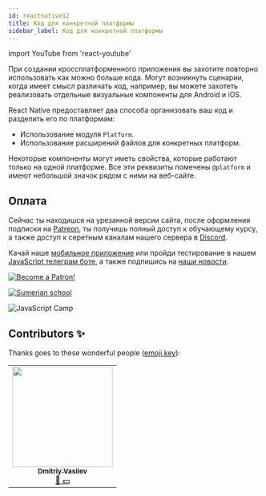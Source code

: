 ```yaml
---
id: reactnative12
title: Код для конкретной платформы
sidebar_label: Код для конкретной платформы
---
```


import YouTube from 'react-youtube'

При создании кроссплатформенного приложения вы захотите повторно использовать как можно больше кода. Могут возникнуть сценарии, когда имеет смысл различать код, например, вы можете захотеть реализовать отдельные визуальные компоненты для Android и iOS.

React Native предоставляет два способа организовать ваш код и разделить его по платформам:

- Использование модуля `Platform`.
- Использование расширений файлов для конкретных платформ.

Некоторые компоненты могут иметь свойства, которые работают только на одной платформе. Все эти реквизиты помечены `@platform` и имеют небольшой значок рядом с ними на веб-сайте.

<!-- ## Модуль Platform

React Native предоставляет модуль, определяющий платформу, на которой работает приложение. Вы можете использовать логику обнаружения для реализации кода, зависящего от платформы. Используйте эту опцию, если только небольшие части компонента зависят от платформы.

```jsx
import { Platform, StyleSheet } from 'react-native'

const styles = StyleSheet.create({
  height: Platform.OS === 'ios' ? 200 : 100
})
```

Platform.OS будет ios при работе на iOS и android при работе на Android.

Также доступен метод Platform.select, который задает объект, где ключи могут быть одним из `'ios' | 'android' | 'native' | 'default'`, возвращает наиболее подходящее значение для платформы, на которой вы сейчас работаете. То есть, если вы работаете на телефоне, предпочтение будет отдаваться клавишам `ios` и `android`. Если они не указаны, будет использоваться собственный ключ, а затем ключ `default`.

```jsx
import { Platform, StyleSheet } from 'react-native'

const styles = StyleSheet.create({
  container: {
    flex: 1,
    ...Platform.select({
      ios: {
        backgroundColor: 'red'
      },
      android: {
        backgroundColor: 'green'
      },
      default: {
        // other platforms, web for example
        backgroundColor: 'blue'
      }
    })
  }
})
```

Это приведет к тому, что контейнер будет иметь `flex: 1` на всех платформах, красный цвет фона на iOS, зеленый цвет фона на Android и синий цвет фона на других платформах.

## Расширения для конкретных платформ

Если код вашей платформы более сложен, вам следует подумать о разделении кода на отдельные файлы. React Native определит, когда файл имеет расширение `.ios.` или `.android.` расширение и загрузите соответствующий файл платформы при необходимости из других компонентов.

Например, предположим, что в вашем проекте есть следующие файлы:

```jsx
BigButton.ios.js
BigButton.android.js
```

Затем вы можете потребовать компонент следующим образом:

```jsx
import BigButton from './BigButton'
```

React Native автоматически подберет нужный файл в зависимости от запущенной платформы.

Более подробная информация [здесь](https://reactnative.dev/docs/platform-specific-code).

## Проблемы?

![Problem](https://media.giphy.com/media/xTiTnGeUsWOEwsGoG4/giphy.gif)

Пишите в [Discord](https://discord.gg/6GDAfXn) или телеграмм [чат](https://t.me/jscampapp), а также подписывайтесь на наши [новости](https://t.me/javascriptapp)

![JavaScript Camp](/img/bandlink.png)

## Вопросы

Сколько способов предоставляет React Native для организации и разделения вашего кода по платформам?

1. 1
2. 2
3. 3

Как называется модуль в React Native, определяющий платформу, на которой работает приложение?

1. `@platform`
2. `Platform`
3. `platform`

## Done ✅

Чтобы узнать, насколько хорошо вы усвоили этот урок, пройдите тест в [мобильном приложении](http://onelink.to/njhc95) нашей школы по этой теме или в [боте Telegram](https://t.me/javascriptcamp_bot).

![Sumerian school](/img/app.jpg)

## Ссылки:

1. [React Native](https://reactnative.dev/docs/platform-specific-code)

[![Become a Patron!](/img/logo/patreon.jpg)](https://www.patreon.com/bePatron?u=31769291) -->

## Оплата

Сейчас ты находишся на урезанной версии сайта, после оформления подписки на [Patreon](https://www.patreon.com/javascriptcamp), ты получишь полный доступ к обучающему курсу, а также доступ к серетным каналам нашего сервера в [Discord](https://discord.gg/6GDAfXn).  

Качай наше [мобильное приложение](http://onelink.to/njhc95) или пройди тестирование в нашем [JavaScript телеграм боте](https://t.me/javascriptcamp_bot), а также подпишись на [наши новости](https://t.me/javascriptapp).

[![Become a Patron!](/img/logo/patreon.jpg)](https://www.patreon.com/bePatron?u=31769291)


[![Sumerian school](/img/app.jpg)](http://onelink.to/njhc95)

![JavaScript Camp](/img/bandlink.png)

## Contributors ✨

Thanks goes to these wonderful people ([emoji key](https://allcontributors.org/docs/en/emoji-key)):


<table>
  <tr>
    <td align="center"><a href="https://fullstackserverless.github.io/"><img src="https://avatars0.githubusercontent.com/u/6774813?v=4?s=200" width="200px;" alt=""/><br /><sub><b>Dmitriy Vasilev</b></sub></a><br /><a href="#financial-gHashTag" title="Financial">📖 💵</a></td>
  </tr>
</table>
